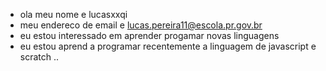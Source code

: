 - ola meu nome e lucasxxqi
- meu endereco de email e  lucas.pereira11@escola.pr.gov.br
- eu estou  interessado em aprender progamar novas linguagens 
- eu estou aprend a programar recentemente a linguagem de  javascript e scratch
..
